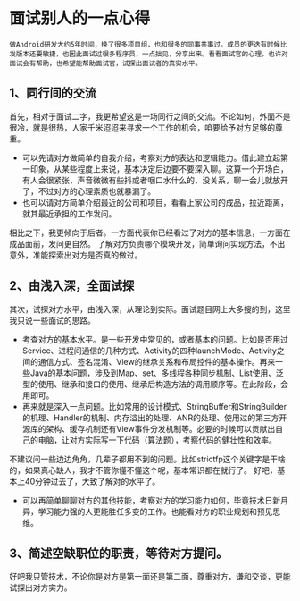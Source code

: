 # 面试别人的一点心得
	做Android研发大约5年时间，换了很多项目组，也和很多的同事共事过。成员的更迭有时候比发版本还要敏捷，也因此面试过很多程序员，一点拙见，分享出来。看看面试官的心理，也许对面试会有帮助，也希望能帮助面试官，试探出面试者的真实水平。

## 1、同行间的交流
首先，相对于面试二字，我更希望这是一场同行之间的交流。不论如何，外面不是很冷，就是很热，人家千米迢迢来寻求一个工作的机会，咱要给予对方足够的尊重。

* 可以先请对方做简单的自我介绍，考察对方的表达和逻辑能力。借此建立起第一印象，从某些程度上来说，基本决定后边要不要深入聊。这算一个开场白，有人会很紧张，声音微微有些抖或者咽口水什么的，没关系，聊一会儿就放开了，不过对方的心理素质也就暴漏了。
* 也可以请对方简单介绍最近的公司和项目，看看上家公司的成品，拉近距离，就其最近承担的工作发问。

相比之下，我更倾向于后者。一方面代表你已经看过了对方的基本信息，一方面在成品面前，发问更自然。
了解对方负责哪个模块开发，简单询问实现方法，不出意外，准能探索出对方是否真的做过。

## 2、由浅入深，全面试探
其次，试探对方水平，由浅入深，从理论到实际。面试题目网上大多搜的到，这里我只说一些面试的思路。

* 考查对方的基本水平。是一些开发中常见的，或者基本的问题。比如是否用过Service、进程间通信的几种方式、Activity的四种launchMode、Activity之间的通信方式、签名混淆、View的继承关系和布局控件的基本操作。再来一些Java的基本问题，涉及到Map、set、多线程各种同步机制、List使用、泛型的使用、继承和接口的使用、继承后构造方法的调用顺序等。在此阶段，会用即可。
* 再来就是深入一点问题。比如常用的设计模式、StringBuffer和StringBuilder的机理、Handler的机制、内存溢出的处理、ANR的处理、使用过的第三方开源库的架构、缓存机制还有View事件分发机制等。必要的时候可以贡献出自己的电脑，让对方实际写一下代码（算法题），考察代码的健壮性和效率。

不建议问一些边边角角，几辈子都用不到的问题。比如strictfp这个关键字是干啥的，如果真心缺人，我才不管你懂不懂这个呢，基本常识都在就行了。
好吧，基本上40分钟过去了，大致了解对的水平了。

* 可以再简单聊聊对方的其他技能，考察对方的学习能力如何，毕竟技术日新月异，学习能力强的人更能胜任多变的工作。也能看对方的职业规划和预见思维。

## 3、简述空缺职位的职责，等待对方提问。


好吧我只管技术，不论你是对方是第一面还是第二面，尊重对方，谦和交谈，更能试探出对方实力。